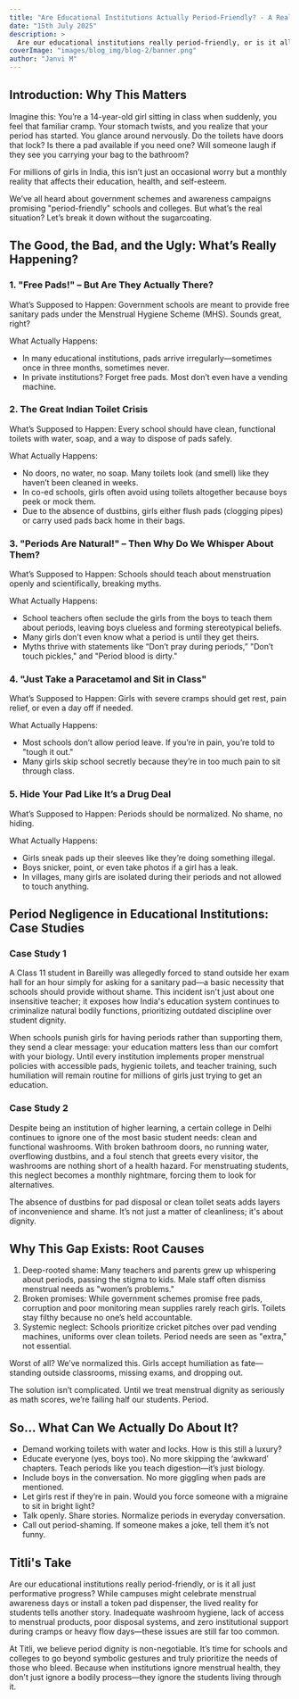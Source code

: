 ```yaml
---
title: "Are Educational Institutions Actually Period-Friendly? - A Reality Check"
date: "15th July 2025"
description: >
  Are our educational institutions really period-friendly, or is it all just performative progress? While campuses might celebrate menstrual awareness days or install a token pad dispenser, the lived reality for students tells another story.
coverImage: "images/blog_img/blog-2/banner.png"
author: "Janvi M"
---
```


## Introduction: Why This Matters
Imagine this: You’re a 14-year-old girl sitting in class when suddenly, you feel that familiar cramp. Your stomach twists, and you realize that your period has started. You glance around nervously. Do the toilets have doors that lock? Is there a pad available if you need one? Will someone laugh if they see you carrying your bag to the bathroom?

For millions of girls in India, this isn’t just an occasional worry but a monthly reality that affects their education, health, and self-esteem.

We’ve all heard about government schemes and awareness campaigns promising "period-friendly" schools and colleges. But what’s the real situation? Let’s break it down without the sugarcoating.

## The Good, the Bad, and the Ugly: What’s Really Happening?

### 1. "Free Pads!" – But Are They Actually There?
What’s Supposed to Happen:
Government schools are meant to provide free sanitary pads under the Menstrual Hygiene Scheme (MHS). Sounds great, right?

What Actually Happens:
- In many educational institutions, pads arrive irregularly—sometimes once in three months, sometimes never.
- In private institutions? Forget free pads. Most don’t even have a vending machine.

### 2. The Great Indian Toilet Crisis
What’s Supposed to Happen:
Every school should have clean, functional toilets with water, soap, and a way to dispose of pads safely.

What Actually Happens:
- No doors, no water, no soap. Many toilets look (and smell) like they haven’t been cleaned in weeks.
- In co-ed schools, girls often avoid using toilets altogether because boys peek or mock them.
- Due to the absence of dustbins, girls either flush pads (clogging pipes) or carry used pads back home in their bags.

### 3. "Periods Are Natural!" – Then Why Do We Whisper About Them?
What’s Supposed to Happen:
Schools should teach about menstruation openly and scientifically, breaking myths.

What Actually Happens:
- School teachers often seclude the girls from the boys to teach them about periods, leaving boys clueless and forming stereotypical beliefs.
- Many girls don’t even know what a period is until they get theirs.
- Myths thrive with statements like “Don’t pray during periods,” "Don’t touch pickles," and "Period blood is dirty."

### 4. "Just Take a Paracetamol and Sit in Class"
What’s Supposed to Happen:
Girls with severe cramps should get rest, pain relief, or even a day off if needed.

What Actually Happens:
- Most schools don’t allow period leave. If you’re in pain, you’re told to "tough it out."
- Many girls skip school secretly because they’re in too much pain to sit through class.

### 5. Hide Your Pad Like It’s a Drug Deal
What’s Supposed to Happen:
Periods should be normalized. No shame, no hiding.

What Actually Happens:
- Girls sneak pads up their sleeves like they’re doing something illegal.
- Boys snicker, point, or even take photos if a girl has a leak.
- In villages, many girls are isolated during their periods and not allowed to touch anything.

## Period Negligence in Educational Institutions: Case Studies

### Case Study 1
A Class 11 student in Bareilly was allegedly forced to stand outside her exam hall for an hour simply for asking for a sanitary pad—a basic necessity that schools should provide without shame. This incident isn't just about one insensitive teacher; it exposes how India's education system continues to criminalize natural bodily functions, prioritizing outdated discipline over student dignity.

When schools punish girls for having periods rather than supporting them, they send a clear message: your education matters less than our comfort with your biology. Until every institution implements proper menstrual policies with accessible pads, hygienic toilets, and teacher training, such humiliation will remain routine for millions of girls just trying to get an education.

### Case Study 2
Despite being an institution of higher learning, a certain college in Delhi continues to ignore one of the most basic student needs: clean and functional washrooms. With broken bathroom doors, no running water, overflowing dustbins, and a foul stench that greets every visitor, the washrooms are nothing short of a health hazard. For menstruating students, this neglect becomes a monthly nightmare, forcing them to look for alternatives.

The absence of dustbins for pad disposal or clean toilet seats adds layers of inconvenience and shame. It’s not just a matter of cleanliness; it's about dignity.

## Why This Gap Exists: Root Causes
1.  Deep-rooted shame: Many teachers and parents grew up whispering about periods, passing the stigma to kids. Male staff often dismiss menstrual needs as "women’s problems."
2.  Broken promises: While government schemes promise free pads, corruption and poor monitoring mean supplies rarely reach girls. Toilets stay filthy because no one’s held accountable.
3.  Systemic neglect: Schools prioritize cricket pitches over pad vending machines, uniforms over clean toilets. Period needs are seen as "extra," not essential.

Worst of all? We’ve normalized this. Girls accept humiliation as fate—standing outside classrooms, missing exams, and dropping out.

The solution isn’t complicated. Until we treat menstrual dignity as seriously as math scores, we’re failing half our students. Period.

## So… What Can We Actually Do About It?
- Demand working toilets with water and locks. How is this still a luxury?
- Educate everyone (yes, boys too). No more skipping the ‘awkward’ chapters. Teach periods like you teach digestion—it’s just biology.
- Include boys in the conversation. No more giggling when pads are mentioned.
- Let girls rest if they’re in pain. Would you force someone with a migraine to sit in bright light?
- Talk openly. Share stories. Normalize periods in everyday conversation.
- Call out period-shaming. If someone makes a joke, tell them it’s not funny.

## Titli's Take
Are our educational institutions really period-friendly, or is it all just performative progress? While campuses might celebrate menstrual awareness days or install a token pad dispenser, the lived reality for students tells another story. Inadequate washroom hygiene, lack of access to menstrual products, poor disposal systems, and zero institutional support during cramps or heavy flow days—these issues are still far too common.

At Titli, we believe period dignity is non-negotiable. It’s time for schools and colleges to go beyond symbolic gestures and truly prioritize the needs of those who bleed. Because when institutions ignore menstrual health, they don't just ignore a bodily process—they ignore the students living through it.